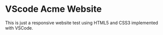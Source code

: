# VScode Acme Website
This is just a responsive website test using HTML5 and CSS3 implemented with VSCode.
